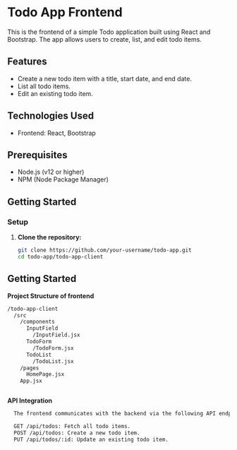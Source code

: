 # Todo App Frontend

This is the frontend of a simple Todo application built using React and Bootstrap. The app allows users to create, list, and edit todo items.

## Features

- Create a new todo item with a title, start date, and end date.
- List all todo items.
- Edit an existing todo item.

## Technologies Used

- Frontend: React, Bootstrap

## Prerequisites

- Node.js (v12 or higher)
- NPM (Node Package Manager)

## Getting Started

### Setup

1. **Clone the repository:**

   ```sh
   git clone https://github.com/your-username/todo-app.git
   cd todo-app/todo-app-client
   ```

## Getting Started

**Project Structure of frontend**

```bash
/todo-app-client
  /src
    /components
      InputField
        /InputField.jsx
      TodoForm
        /TodoForm.jsx
      TodoList
        /TodoList.jsx
    /pages
      HomePage.jsx
    App.jsx



```

**API Integration**

```sh
  The frontend communicates with the backend via the following API endpoints:

  GET /api/todos: Fetch all todo items.
  POST /api/todos: Create a new todo item.
  PUT /api/todos/:id: Update an existing todo item.

```
